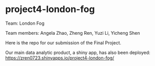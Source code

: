 # project4-london-fog

Team: London Fog

Team members: Angela Zhao, Zheng Ren, Yuzi Li, Yicheng Shen

Here is the repo for our submission of the Final Project.

Our main data analytic product, a shiny app, has also been deployed: https://zren0723.shinyapps.io/project4-london-fog/
